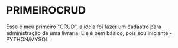 # PRIMEIROCRUD
Esse é meu primeiro "CRUD", a ideia foi fazer um cadastro para administração de uma livraria. Ele é bem básico, pois sou iniciante - PYTHON/MYSQL

